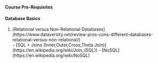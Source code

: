 **Course Pre-Requisites**

#### Database Basics
<ol>
  

<li>[Relational versus Non-Relational Databases](https://www.dataversity.net/review-pros-cons-different-databases-relational-versus-non-relational/) </li> 
- [SQL + Joins (Inner,Outer,Cross,Theta Join)](https://en.wikipedia.org/wiki/Join_(SQL))
- [NoSQL](https://en.wikipedia.org/wiki/NoSQL)

</ol>

 


